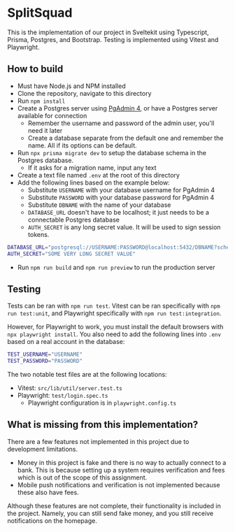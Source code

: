 # SplitSquad

This is the implementation of our project in Sveltekit using Typescript, Prisma, Postgres, and Bootstrap. Testing is implemented using Vitest and Playwright.

## How to build

- Must have Node.js and NPM installed
- Clone the repository, navigate to this directory
- Run `npm install`
- Create a Postgres server using [PgAdmin 4](https://www.postgresql.org/download/), or have a Postgres server available for connection
  - Remember the username and password of the admin user, you'll need it later
  - Create a database separate from the default one and remember the name. All if its options can be default.
- Run `npx prisma migrate dev` to setup the database schema in the Postgres database.
  - If it asks for a migration name, input any text
- Create a text file named `.env` at the root of this directory
- Add the following lines based on the example below:
  - Substitute `USERNAME` with your database username for PgAdmin 4
  - Substitute `PASSWORD` with your database password for PgAdmin 4
  - Substitute `DBNAME` with the name of your database
  - `DATABASE_URL` doesn't have to be localhost; it just needs to be a connectable Postgres database
  - `AUTH_SECRET` is any long secret value. It will be used to sign session tokens.

```bash
DATABASE_URL="postgresql://USERNAME:PASSWORD@localhost:5432/DBNAME?schema=public"
AUTH_SECRET="SOME VERY LONG SECRET VALUE"
```

- Run `npm run build` and `npm run preview` to run the production server

## Testing

Tests can be ran with `npm run test`. Vitest can be ran specifically with `npm run test:unit`, and Playwright specifically with `npm run test:integration`.

However, for Playwright to work, you must install the default browsers with `npx playwright install`. You also need to add the following lines into `.env` based on a real account in the database:

```bash
TEST_USERNAME="USERNAME"
TEST_PASSWORD="PASSWORD"
```

The two notable test files are at the following locations:

- Vitest: `src/lib/util/server.test.ts`
- Playwright: `test/login.spec.ts`
  - Playwright configuration is in `playwright.config.ts`

## What is missing from this implementation?

There are a few features not implemented in this project due to development limitations.

- Money in this project is fake and there is no way to actually connect to a bank. This is because setting up a system requires verification and fees which is out of the scope of this assignment.
- Mobile push notifications and verification is not implemented because these also have fees.

Although these features are not complete, their functionality is included in the project. Namely, you can still send fake money, and you still receive notifications on the homepage.

